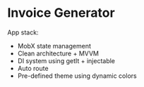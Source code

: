 # Invoice Generator

App stack:
- MobX state management
- Clean architecture + MVVM
- DI system using getIt + injectable
- Auto route
- Pre-defined theme using dynamic colors

[//]: # (flutter pub run build_runner build)

[//]: # (flutter pub run build_runner watch)